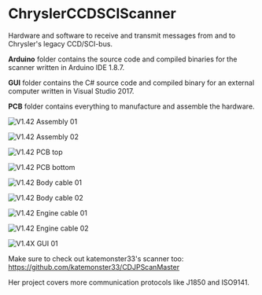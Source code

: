 # ChryslerCCDSCIScanner
Hardware and software to receive and transmit messages from and to Chrysler's legacy CCD/SCI-bus.

**Arduino** folder contains the source code and compiled binaries for the scanner written in Arduino IDE 1.8.7.

**GUI** folder contains the C# source code and compiled binary for an external computer written in Visual Studio 2017.

**PCB** folder contains everything to manufacture and assemble the hardware.

![V1.42 Assembly 01](https://chryslerccdsci.files.wordpress.com/2019/11/img_20191026_140922_02.jpg)

![V1.42 Assembly 02](https://chryslerccdsci.files.wordpress.com/2019/11/img_20191026_142010_02.jpg)

![V1.42 PCB top](https://chryslerccdsci.files.wordpress.com/2019/11/img_20191026_141349_02.jpg)

![V1.42 PCB bottom](https://chryslerccdsci.files.wordpress.com/2019/11/img_20191026_141615_02.jpg)

![V1.42 Body cable 01](https://chryslerccdsci.files.wordpress.com/2019/11/img_20191026_142242_02.jpg)

![V1.42 Body cable 02](https://chryslerccdsci.files.wordpress.com/2019/11/img_20191024_161227_02.jpg)

![V1.42 Engine cable 01](https://chryslerccdsci.files.wordpress.com/2019/11/img_20191026_142500_02.jpg)

![V1.42 Engine cable 02](https://chryslerccdsci.files.wordpress.com/2019/11/img_20191024_161104_02.jpg)

![V1.4X GUI 01](https://chryslerccdsci.files.wordpress.com/2019/01/v140_08.jpg)

Make sure to check out katemonster33's scanner too: https://github.com/katemonster33/CDJPScanMaster

Her project covers more communication protocols like J1850 and ISO9141. 
